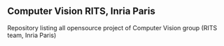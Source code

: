 ## Computer Vision RITS, Inria Paris

Repository listing all opensource project of Computer Vision group (RITS team, Inria Paris)
